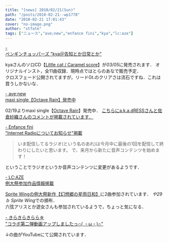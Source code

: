 ```yaml
---
title: "[news] 2010/02/21(Sun)"
path: "/posts/2010-02-21--wp1778"
date: "2010-02-21 17:01:43"
cover: "no-image.png"
author: "stfate"
tags: ["ニュース","ave;new","enfance fini","kya","lc:aze"]
---
```


<style type="text/css">
<!--
p {white-space: pre-wrap};
-->
</style>

<a  href="http://ameblo.jp/pen-cho/" target="_blank">- ペンギンチョッパーズ "kya＠告知とか日常とか"</a>
<div >kyaさんのソロCD【<a href="http://www7.plala.or.jp/kyaHP/a/littlecat.html" target="_blank">Little cat / Caramel score</a>】が<em>03/05</em>に発売されます．
オリジナルインスト，全11曲収録．現時点ではとらのあなで販売予定．
<div >クロスフェード公開されてますが，リードGt.のクリアさは流石ですね．これは買うしかないな．</div></div>

<a  href="http://www.avenew.jp/top.html" target="_blank">- ave;new maxi single【Octave Rain】発売中</a>
<div >02/19よりmaxi single【<a href="http://www.avenew.jp/news.html" target="_blank">Octave Rain</a>】発売中．
<a href="http://www.orbit-soft.com/product/root/parasol/parasolBlog/" target="_blank">こちらにa.k.a.dRESSさんと佐倉紗織さんのコメントが掲載されています．</a></div>

<a  href="http://enfini.yu-nagi.com/" target="_blank">- Enfance fini "Internet Radioについてお知らせ"掲載</a>
<div ><blockquote>いま配信してるラジオ(という名のあれ)は今月中に最後の1回を配信して終わりにしたいと思います。
で、来月から新たに音声コンテンツを始めます！</blockquote>ということでラジオというか音声コンテンツに変更があるようです．</div>

<a  href="http://r-lmina.sakura.ne.jp/" target="_blank">- LC:AZE 例大祭参加作品情報掲載</a>
<div ><a href="http://spritewing.com/cd/hoshisame/" target="_blank">Sprite Wingの例大祭新作【幻想郷の星雨日和】</a>に2曲参加されています．
<em>や29ｂ Sprite Wing</em>での頒布．
<div >六弦アリスとか遊女さんも参加されているようで，ちょっと気になる．</div></div>

<a  href="http://akari.sakura.tv/" target="_blank">- きらきらきらら☆ "コラボ第二弾動画アップしましたっ∩( ・ω・)∩"</a>
<div >↓の曲がYouTubeにて公開されています．
<object width="320" height="265"><param name="movie" value="http://www.youtube.com/v/pJBUwco40PY&hl=ja_JP&fs=1&rel=0"></param><param name="allowFullScreen" value="true"></param><param name="allowscriptaccess" value="always"></param><embed src="http://www.youtube.com/v/pJBUwco40PY&hl=ja_JP&fs=1&rel=0" type="application/x-shockwave-flash" allowscriptaccess="always" allowfullscreen="true" width="320" height="265"></embed></object></div>